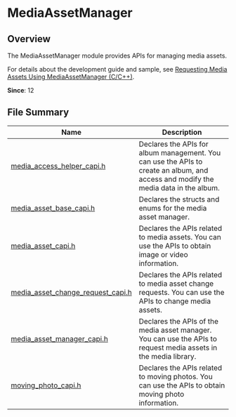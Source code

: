 # MediaAssetManager

## Overview

The MediaAssetManager module provides APIs for managing media assets.

For details about the development guide and sample, see [Requesting Media Assets Using MediaAssetManager (C/C++)](../../media/medialibrary/using-ndk-mediaassetmanager-for-request-resource.md).

**Since**: 12

## File Summary

| Name| Description|
| -- | -- |
| [media_access_helper_capi.h](capi-media-access-helper-capi-h.md) | Declares the APIs for album management. You can use the APIs to create an album, and access and modify the media data in the album.|
| [media_asset_base_capi.h](capi-media-asset-base-capi-h.md) | Declares the structs and enums for the media asset manager.|
| [media_asset_capi.h](capi-media-asset-capi-h.md) | Declares the APIs related to media assets. You can use the APIs to obtain image or video information.|
| [media_asset_change_request_capi.h](capi-media-asset-change-request-capi-h.md) | Declares the APIs related to media asset change requests. You can use the APIs to change media assets.|
| [media_asset_manager_capi.h](capi-media-asset-manager-capi-h.md) | Declares the APIs of the media asset manager. You can use the APIs to request media assets in the media library.|
| [moving_photo_capi.h](capi-moving-photo-capi-h.md) | Declares the APIs related to moving photos. You can use the APIs to obtain moving photo information.|
